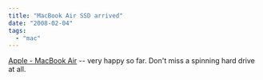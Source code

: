 ```yaml
---
title: "MacBook Air SSD arrived"
date: "2008-02-04"
tags: 
  - "mac"
---
```


[Apple - MacBook Air](http://www.apple.com/macbookair/ "Apple - MacBook Air") -- very happy so far. Don't miss a spinning hard drive at all.
